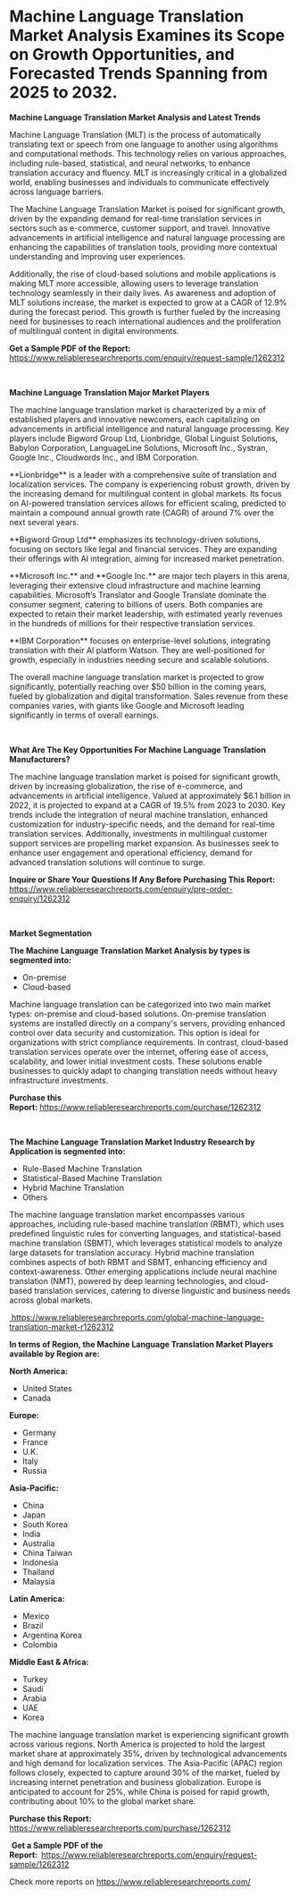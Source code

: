 <p><h1>Machine Language Translation Market Analysis Examines its Scope on Growth Opportunities, and Forecasted Trends Spanning from 2025 to 2032.</h1></p><p><strong>Machine Language Translation Market Analysis and Latest Trends</strong></p>
<p><p>Machine Language Translation (MLT) is the process of automatically translating text or speech from one language to another using algorithms and computational methods. This technology relies on various approaches, including rule-based, statistical, and neural networks, to enhance translation accuracy and fluency. MLT is increasingly critical in a globalized world, enabling businesses and individuals to communicate effectively across language barriers.</p><p>The Machine Language Translation Market is poised for significant growth, driven by the expanding demand for real-time translation services in sectors such as e-commerce, customer support, and travel. Innovative advancements in artificial intelligence and natural language processing are enhancing the capabilities of translation tools, providing more contextual understanding and improving user experiences. </p><p>Additionally, the rise of cloud-based solutions and mobile applications is making MLT more accessible, allowing users to leverage translation technology seamlessly in their daily lives. As awareness and adoption of MLT solutions increase, the market is expected to grow at a CAGR of 12.9% during the forecast period. This growth is further fueled by the increasing need for businesses to reach international audiences and the proliferation of multilingual content in digital environments.</p></p>
<p><strong>Get a Sample PDF of the Report:&nbsp;</strong> <a href="https://www.reliableresearchreports.com/enquiry/request-sample/1262312?utm_campaign=1674&utm_medium=2&utm_source=Github&utm_content=ia&utm_term=09032025&utm_id=machine-language-translation">https://www.reliableresearchreports.com/enquiry/request-sample/1262312</a></p>
<p>&nbsp;</p>
<p><strong>Machine Language Translation Major Market Players</strong></p>
<p><p>The machine language translation market is characterized by a mix of established players and innovative newcomers, each capitalizing on advancements in artificial intelligence and natural language processing. Key players include Bigword Group Ltd, Lionbridge, Global Linguist Solutions, Babylon Corporation, LanguageLine Solutions, Microsoft Inc., Systran, Google Inc., Cloudwords Inc., and IBM Corporation.</p><p>**Lionbridge** is a leader with a comprehensive suite of translation and localization services. The company is experiencing robust growth, driven by the increasing demand for multilingual content in global markets. Its focus on AI-powered translation services allows for efficient scaling, predicted to maintain a compound annual growth rate (CAGR) of around 7% over the next several years.</p><p>**Bigword Group Ltd** emphasizes its technology-driven solutions, focusing on sectors like legal and financial services. They are expanding their offerings with AI integration, aiming for increased market penetration. </p><p>**Microsoft Inc.** and **Google Inc.** are major tech players in this arena, leveraging their extensive cloud infrastructure and machine learning capabilities. Microsoft’s Translator and Google Translate dominate the consumer segment, catering to billions of users. Both companies are expected to retain their market leadership, with estimated yearly revenues in the hundreds of millions for their respective translation services.</p><p>**IBM Corporation** focuses on enterprise-level solutions, integrating translation with their AI platform Watson. They are well-positioned for growth, especially in industries needing secure and scalable solutions.</p><p>The overall machine language translation market is projected to grow significantly, potentially reaching over $50 billion in the coming years, fueled by globalization and digital transformation. Sales revenue from these companies varies, with giants like Google and Microsoft leading significantly in terms of overall earnings.</p></p>
<p>&nbsp;</p>
<p><strong>What Are The Key Opportunities For Machine Language Translation Manufacturers?</strong></p>
<p><p>The machine language translation market is poised for significant growth, driven by increasing globalization, the rise of e-commerce, and advancements in artificial intelligence. Valued at approximately $6.1 billion in 2022, it is projected to expand at a CAGR of 19.5% from 2023 to 2030. Key trends include the integration of neural machine translation, enhanced customization for industry-specific needs, and the demand for real-time translation services. Additionally, investments in multilingual customer support services are propelling market expansion. As businesses seek to enhance user engagement and operational efficiency, demand for advanced translation solutions will continue to surge.</p></p>
<p><strong>Inquire or Share Your Questions If Any Before Purchasing This Report:</strong> <a href="https://www.reliableresearchreports.com/enquiry/pre-order-enquiry/1262312?utm_campaign=1674&utm_medium=2&utm_source=Github&utm_content=ia&utm_term=09032025&utm_id=machine-language-translation">https://www.reliableresearchreports.com/enquiry/pre-order-enquiry/1262312</a></p>
<p>&nbsp;</p>
<p><strong>Market Segmentation</strong></p>
<p><strong>The Machine Language Translation Market Analysis by types is segmented into:</strong></p>
<p><ul><li>On-premise</li><li>Cloud-based</li></ul></p>
<p><p>Machine language translation can be categorized into two main market types: on-premise and cloud-based solutions. On-premise translation systems are installed directly on a company's servers, providing enhanced control over data security and customization. This option is ideal for organizations with strict compliance requirements. In contrast, cloud-based translation services operate over the internet, offering ease of access, scalability, and lower initial investment costs. These solutions enable businesses to quickly adapt to changing translation needs without heavy infrastructure investments.</p></p>
<p><strong>Purchase this Report:&nbsp;</strong><a href="https://www.reliableresearchreports.com/purchase/1262312?utm_campaign=1674&utm_medium=2&utm_source=Github&utm_content=ia&utm_term=09032025&utm_id=machine-language-translation">https://www.reliableresearchreports.com/purchase/1262312</a></p>
<p>&nbsp;</p>
<p><strong>The Machine Language Translation Market Industry Research by Application is segmented into:</strong></p>
<p><ul><li>Rule-Based Machine Translation</li><li>Statistical-Based Machine Translation</li><li>Hybrid Machine Translation</li><li>Others</li></ul></p>
<p><p>The machine language translation market encompasses various approaches, including rule-based machine translation (RBMT), which uses predefined linguistic rules for converting languages, and statistical-based machine translation (SBMT), which leverages statistical models to analyze large datasets for translation accuracy. Hybrid machine translation combines aspects of both RBMT and SBMT, enhancing efficiency and context-awareness. Other emerging applications include neural machine translation (NMT), powered by deep learning technologies, and cloud-based translation services, catering to diverse linguistic and business needs across global markets.</p></p>
<p><a href="https://www.reliableresearchreports.com/global-machine-language-translation-market-r1262312?utm_campaign=1674&utm_medium=2&utm_source=Github&utm_content=ia&utm_term=09032025&utm_id=machine-language-translation">&nbsp;https://www.reliableresearchreports.com/global-machine-language-translation-market-r1262312</a></p>
<p><strong>In terms of Region, the Machine Language Translation Market Players available by Region are:</strong></p>
<p>
    <p> <strong> North America: </strong>
        <ul>
            <li>United States</li>
            <li>Canada</li>
        </ul>
        </p> 
    <p> <strong> Europe: </strong>
        <ul>
            <li>Germany</li>
            <li>France</li>
            <li>U.K.</li>
            <li>Italy</li>
            <li>Russia</li>
        </ul>
        </p> 
    <p> <strong> Asia-Pacific: </strong>
        <ul>
            <li>China</li>
            <li>Japan</li>
            <li>South Korea</li>
            <li>India</li>
            <li>Australia</li>
            <li>China Taiwan</li>
            <li>Indonesia</li>
            <li>Thailand</li>
            <li>Malaysia</li>
        </ul>
        </p> 
    <p> <strong> Latin America: </strong>
        <ul>
            <li>Mexico</li>
            <li>Brazil</li>
            <li>Argentina Korea</li>
            <li>Colombia</li>
        </ul>
        </p> 
    <p> <strong> Middle East & Africa: </strong>
        <ul>
            <li>Turkey</li>
            <li>Saudi</li>
            <li>Arabia</li>
            <li>UAE</li>
            <li>Korea</li>
        </ul>
    </p>
    </p>
<p><p>The machine language translation market is experiencing significant growth across various regions. North America is projected to hold the largest market share at approximately 35%, driven by technological advancements and high demand for localization services. The Asia-Pacific (APAC) region follows closely, expected to capture around 30% of the market, fueled by increasing internet penetration and business globalization. Europe is anticipated to account for 25%, while China is poised for rapid growth, contributing about 10% to the global market share.</p></p>
<p><strong>Purchase this Report: </strong><a href="https://www.reliableresearchreports.com/purchase/1262312?utm_campaign=1674&utm_medium=2&utm_source=Github&utm_content=ia&utm_term=09032025&utm_id=machine-language-translation">https://www.reliableresearchreports.com/purchase/1262312</a></p>
<p>&nbsp;<strong>Get a Sample PDF of the Report:&nbsp;&nbsp;</strong><a href="https://www.reliableresearchreports.com/enquiry/request-sample/1262312?utm_campaign=1674&utm_medium=2&utm_source=Github&utm_content=ia&utm_term=09032025&utm_id=machine-language-translation">https://www.reliableresearchreports.com/enquiry/request-sample/1262312</a></p>
<p><strong></strong></p>
<p>Check more reports on <a href="https://www.reliableresearchreports.com/?utm_campaign=1674&utm_medium=2&utm_source=Github&utm_content=ia&utm_term=09032025&utm_id=machine-language-translation">https://www.reliableresearchreports.com/</a></p>
